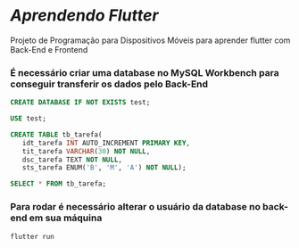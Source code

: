 # *Aprendendo Flutter*
Projeto de Programação para Dispositivos Móveis para aprender flutter com Back-End e Frontend

### É necessário criar uma database no MySQL Workbench para conseguir transferir os dados pelo Back-End
```sql
CREATE DATABASE IF NOT EXISTS test;

USE test;

CREATE TABLE tb_tarefa(
   idt_tarefa INT AUTO_INCREMENT PRIMARY KEY,
   tit_tarefa VARCHAR(30) NOT NULL,
   dsc_tarefa TEXT NOT NULL,
   sts_tarefa ENUM('B', 'M', 'A') NOT NULL);

SELECT * FROM tb_tarefa;
```
### Para rodar é necessário alterar o usuário da database no back-end em sua máquina
```bash
flutter run
```
